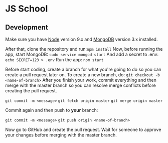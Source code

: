 # JS School

## Development

Make sure you have [Node](https://nodejs.org) version 9.x and [MongoDB](https://docs.mongodb.com/manual/administration/install-community/) version 3.x installed.

After that, clone the repository and run:`npm install`
Now, before running the app, start MongoDB: `sudo service mongod start`
And add a secret to .env: `echo SECRET=123 > .env`
Run the app: `npm start`

Before start coding, create a branch for what you're going to do so you can create a pull request later on. To create a new branch, do:
`git checkout -b <name-of-branch>`
After you finish your work, commit everything and then merge with the master branch so you can resolve merge conflicts before creating the pull request.

`git commit -m <message>`
`git fetch origin master`
`git merge origin master`

Commit again and then push to **your** branch:

`git commit -m <message>`
`git push origin <name-of-branch>`

Now go to GitHub and create the pull request. Wait for someone to approve your changes before merging with the master branch.
